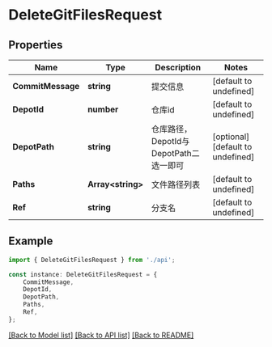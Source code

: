 # DeleteGitFilesRequest


## Properties

Name | Type | Description | Notes
------------ | ------------- | ------------- | -------------
**CommitMessage** | **string** | 提交信息 | [default to undefined]
**DepotId** | **number** | 仓库id | [default to undefined]
**DepotPath** | **string** | 仓库路径，DepotId与DepotPath二选一即可 | [optional] [default to undefined]
**Paths** | **Array&lt;string&gt;** | 文件路径列表 | [default to undefined]
**Ref** | **string** | 分支名 | [default to undefined]

## Example

```typescript
import { DeleteGitFilesRequest } from './api';

const instance: DeleteGitFilesRequest = {
    CommitMessage,
    DepotId,
    DepotPath,
    Paths,
    Ref,
};
```

[[Back to Model list]](../README.md#documentation-for-models) [[Back to API list]](../README.md#documentation-for-api-endpoints) [[Back to README]](../README.md)
